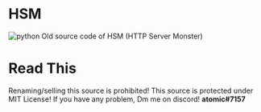 # HSM 
![python](http://ForTheBadge.com/images/badges/made-with-python.svg)
Old source code of HSM (HTTP Server Monster)

# Read This 
Renaming/selling this source is prohibited! This source is protected under MIT License!
If you have any problem, Dm me on discord! **atomic#7157**
